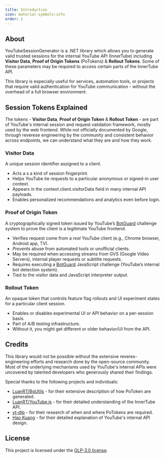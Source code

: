 ```yaml
---
title: Introduction
icon: material-symbols:info
order: 1
---
```



## About
YouTubeSessionGenerator is a .NET library which allows you to generate valid trusted sessions for the internal YouTube API (InnerTube) including **Visitor Data**, **Proof of Origin Tokens** (PoTokens) & **Rollout Tokens**. Some of these parameters may be required to access certain parts of the InnerTube API.

This library is especially useful for services, automation tools, or projects that require valid authentication for YouTube communication - without the overhead of a full browser environment.


## Session Tokens Explained
The tokens - **Visitor Data**, **Proof of Origin Token** & **Rollout Token** - are part of YouTube's internal session and request validation framework, mostly used by the web frontend. While not officially documented by Google, through reverese engineering by the community and consistent behavior across endpoints, we can understand what they are and how they work.

### Visitor Data
A unique session identifier assigned to a client.
- Acts a s a kind of session fingerprint.
- Helps YouTube tie requests to a particular anonymous or signed-in user context.
- Appears in the context.client.visitorData field in many internal API payloads.
- Enables personalized recommendations and analytics even before login.

### Proof of Origin Token
A cryptographically signed token issued by YouTube’s [BotGuard](https://botguard.net/en/home) challenge system to prove the client is a legitimate YouTube frontend.
- Verifies request come from a *real* YouTube client (e.g., Chrome browser, Android app, TV).
- *Prevents* abuse from automated tools or unofficial clients.
- May be required when accessing streams from GVS (Google Video Servers), internal player requests or subtitle requests.
- Requires executing a [BotGuard](https://botguard.net/en/home) JavaScript challenge (YouTube’s internal bot detection system).
- Tied to the visitor data and JavaScript interpreter output.

### Rollout Token
An opaque token that controls feature flag rollouts and UI experiment states for a particular client session.
- Enables or disables experimental UI or API behavior on a per-session basis.
- Part of A/B testing infrastructure.
- Without it, you might get different or older behavior/UI from the API.


## Credits
This library would not be possible without the extensive reveres-engineering efforts and research done by the open-source community. Most of the underlying mechanisms used by YouTube's internal APIs were uncovered by talented developers who generously shared their findings.

Special thanks to the following projects and individuals:
- [LuanRT/BgUtils](https://github.com/LuanRT/BgUtils) - for their extensive description of how PoToken are generated.
- [LuanRT/YouTube.js](https://github.com/LuanRT/YouTube.js) - for their detailed understanding of the InnerTube API.
- [yt-dlp](https://github.com/yt-dlp/yt-dlp/wiki/PO-Token-Guide) - for their research of when and where PoTokens are required.
- [Hao Kuang](https://kuangbyte.medium.com/peeking-behind-the-curtain-decoding-youtubes-api-design-through-network-traffic-e3a68463df05) - for their detailed explanation of YouTube's internal API design.


## License
This project is licensed under the [GLP-3.0 license](../license.html).


<!-- ## Content
<Catalog hideHeading="true"/> -->